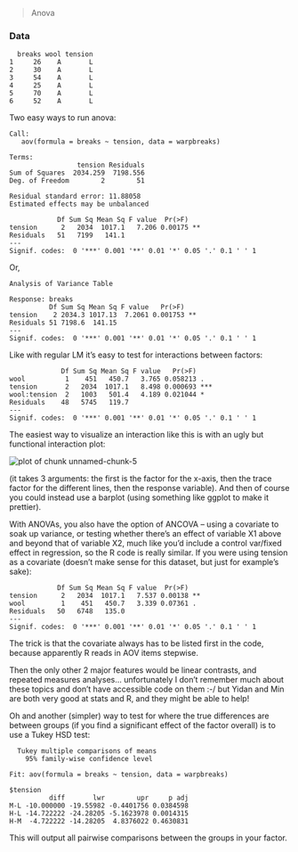 > Anova


### Data


```
  breaks wool tension
1     26    A       L
2     30    A       L
3     54    A       L
4     25    A       L
5     70    A       L
6     52    A       L
```

Two easy ways to run anova:


```
Call:
   aov(formula = breaks ~ tension, data = warpbreaks)

Terms:
                 tension Residuals
Sum of Squares  2034.259  7198.556
Deg. of Freedom        2        51

Residual standard error: 11.88058
Estimated effects may be unbalanced
```

```
            Df Sum Sq Mean Sq F value  Pr(>F)   
tension      2   2034  1017.1   7.206 0.00175 **
Residuals   51   7199   141.1                   
---
Signif. codes:  0 '***' 0.001 '**' 0.01 '*' 0.05 '.' 0.1 ' ' 1
```

Or,


```
Analysis of Variance Table

Response: breaks
          Df Sum Sq Mean Sq F value   Pr(>F)   
tension    2 2034.3 1017.13  7.2061 0.001753 **
Residuals 51 7198.6  141.15                    
---
Signif. codes:  0 '***' 0.001 '**' 0.01 '*' 0.05 '.' 0.1 ' ' 1
```

Like with regular LM it’s easy to test for interactions between factors:


```
             Df Sum Sq Mean Sq F value   Pr(>F)    
wool          1    451   450.7   3.765 0.058213 .  
tension       2   2034  1017.1   8.498 0.000693 ***
wool:tension  2   1003   501.4   4.189 0.021044 *  
Residuals    48   5745   119.7                     
---
Signif. codes:  0 '***' 0.001 '**' 0.01 '*' 0.05 '.' 0.1 ' ' 1
```

The easiest way to visualize an interaction like this is with an ugly but functional interaction plot:

![plot of chunk unnamed-chunk-5](/private/var/folders/n4/rlnqcs4101b9m602tytx0kbc0000gn/T/RtmpAVprtvunnamed-chunk-5-1.png)

(it takes 3 arguments: the first is the factor for the x-axis, then the trace factor for the different lines, then the response variable). And then of course you could instead use a barplot (using something like ggplot to make it prettier).

With ANOVAs, you also have the option of ANCOVA – using a covariate to soak up variance, or testing whether there’s an effect of variable X1 above and beyond that of variable X2, much like you’d include a control var/fixed effect in regression, so the R code is really similar. If you were using tension as a covariate (doesn’t make sense for this dataset, but just for example’s sake):


```
            Df Sum Sq Mean Sq F value  Pr(>F)   
tension      2   2034  1017.1   7.537 0.00138 **
wool         1    451   450.7   3.339 0.07361 . 
Residuals   50   6748   135.0                   
---
Signif. codes:  0 '***' 0.001 '**' 0.01 '*' 0.05 '.' 0.1 ' ' 1
```

The trick is that the covariate always has to be listed first in the code, because apparently R reads in AOV items stepwise.

Then the only other 2 major features would be linear contrasts, and repeated measures analyses… unfortunately I don’t remember much about these topics and don’t have accessible code on them  :-/ but Yidan and Min are both very good at stats and R, and they might be able to help!

Oh and another (simpler) way to test for where the true differences are between groups (if you find a significant effect of the factor overall) is to use a Tukey HSD test:


```
  Tukey multiple comparisons of means
    95% family-wise confidence level

Fit: aov(formula = breaks ~ tension, data = warpbreaks)

$tension
          diff       lwr        upr     p adj
M-L -10.000000 -19.55982 -0.4401756 0.0384598
H-L -14.722222 -24.28205 -5.1623978 0.0014315
H-M  -4.722222 -14.28205  4.8376022 0.4630831
```

This will output all pairwise comparisons between the groups in your factor.


